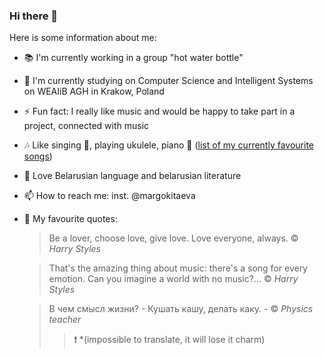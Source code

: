 ### Hi there 👋

Here is some information about me:
- 📚 I'm currently working in a group "hot water bottle"
- 🌱 I'm currently studying on Computer Science and Intelligent Systems on WEAIiB AGH in Krakow, Poland
- ⚡ Fun fact: I really like music and would be happy to take part in a project, connected with music
- 🎶 Like singing 🎤, playing ukulele, piano 🎹 ([list of my currently favourite songs](https://open.spotify.com/playlist/6qMrEMIBLiJqP9qOf7Q3KA))
- 📖 Love Belarusian language and belarusian literature
- 📫 How to reach me: inst. @margokitaeva
- 💭 My favourite quotes:
    > Be a lover, choose love, give love. Love everyone, always. © _Harry Styles_
    
    > That's the amazing thing about music: there's a song for every emotion. Can you imagine a world with no music?... © _Harry Styles_
    
    > В чем смысл жизни? - Кушать кашу, делать каку. - © _Physics teacher_
    >> ❗ *(impossible to translate, it will lose it charm)
